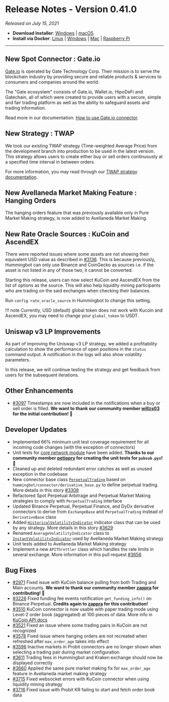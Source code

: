 # Release Notes - Version 0.41.0



_Released on July 15, 2021_

- **Download Installer**: [Windows](https://dist.hummingbot.io/hummingbot_v0.41.0_setup.exe) | [macOS](https://dist.hummingbot.io/hummingbot_v0.41.0.dmg)
- **Install via Docker**: [Linux](/installation/linux/#install-via-docker) | [Windows](/installation/windows/#install-via-docker) | [Mac](/installation/mac/#install-via-docker) | [Raspberry Pi](/installation/raspberry-pi/)

---

## New Spot Connector : Gate.io

[Gate.io](https://www.gate.io/) is operated by Gate Technology Corp. Their mission is to serve the blockchain industry by providing secure and reliable products & services to consumers and companies around the world.

The "Gate ecosystem" consists of Gate.io, Wallet.io, HipoDeFi and Gatechain, all of which were created to provide users with a secure, simple and fair trading platform as well as the ability to safeguard assets and trading information.

Read more in our documentation: [How to use Gate.io connector](/exchanges/gate-io).

## New Strategy : TWAP

We took our existing TWAP strategy (Time-weighted Average Price) from the development branch into production to be used in the latest version. This strategy allows users to create either buy or sell orders continuously at a specified time interval in between orders.

For more information, you may read through our [TWAP strategy documentation](/strategies/twap).

## New Avellaneda Market Making Feature : Hanging Orders

The hanging orders feature that was previously available only in Pure Market Making strategy, is now added to Avellaneda Market Making.

## New Rate Oracle Sources : KuCoin and AscendEX

There were reported issues where some assets are not showing their equivalent USD value as described in [#3136](https://github.com/CoinAlpha/hummingbot/issues/3136). This is because previously, Hummingbot can only use Binance and CoinGecko as sources i.e. if the asset is not listed in any of those two, it cannot be converted.

Starting this release, users can now select KuCoin and AscendEX from the list of options as the source. This will also help liquidity mining participants who are trading on the said exchanges when checking their balances.

Run `config rate_oracle_source` in Hummingbot to change this setting.

!!! note
    Currently, USD (default) global token does not work with Kucoin and AscendEX, you may need to change your `global_token` to USDT.

## Uniswap v3 LP Improvements

As part of improving the Uniswap v3 LP strategy, we added a profitability calculation to show the performance of open positions in the `status` command output. A notification in the logs will also show volatility parameters.

In this release, we will continue testing the strategy and get feedback from users for the subsequent iterations.

## Other Enhancements

- [#3097](https://github.com/CoinAlpha/hummingbot/issues/3097) Timestamps are now included in the notifications when a buy or sell order is filled. **We want to thank our community member [willzs03](https://github.com/willzs03) for the initial contribution! 🙏**

## Developer Updates

- Implemented 66% minimum unit test coverage requirement for all incoming code changes (with the exception of connectors)
- Unit tests for [core network module](https://github.com/CoinAlpha/hummingbot/tree/master/hummingbot/core) have been added. **Thanks to our community member **[petioprv](https://github.com/petioptrv)** for creating the unit tests for `pubsub.pyx`! 🙏**
- Cleaned up and deleted redundant error catches as well as unused exception in the codebase
- New connector base class [`PerpetualTrading`](https://github.com/CoinAlpha/hummingbot/blob/master/hummingbot/connector/perpetual_trading.py#L12) based on `hummingbot/connector/derivative_base.py` to define perpetual trading. More details in this story [#3308](https://github.com/CoinAlpha/hummingbot/issues/3308)
- Refactored Spot Perpetual Arbitrage and Perpetual Market Making strategies to comply with `PerpetualTrading` interface
- Updated Binance Perpetual, Perpetual Finance, and DyDx derivative connectors to derive from `ExchangeBase` and `PerpetualTrading` instead of `DerivativeBase` class
- Added [`HistoricalVolatilityIndicator`](https://github.com/CoinAlpha/hummingbot/blob/master/hummingbot/strategy/__utils__/trailing_indicators/historical_volatility.py#L5) indicator class that can be used by any strategy. More details in this story [#3629](https://github.com/CoinAlpha/hummingbot/issues/3629)
- Renamed `AverageVolatilityIndicator` class to [`InstantVolatilityIndicator`](https://github.com/CoinAlpha/hummingbot/blob/master/hummingbot/strategy/__utils__/trailing_indicators/instant_volatility.py#L5) used by Avellaneda Market Making strategy
- Unit tests added to Avellaneda Market Making strategy
- Implement a new `APIThrottler` class which handles the rate limits in several exchange. More information in this pull request [#3656](https://github.com/CoinAlpha/hummingbot/pull/3656)

## Bug Fixes

- [#2971](https://github.com/CoinAlpha/hummingbot/issues/2971) Fixed issue with KuCoin balance pulling from both Trading and Main accounts. **We want to thank our community member [zappra](https://github.com/zappra) for contributing! 🙏**
- [#3226](https://github.com/CoinAlpha/hummingbot/issues/3226) Fixed funding fee events notification `get_funding_info()` on Binance Perpetual. **Credits again to [zappra](https://github.com/zappra) for this contribution!**
- [#3510](https://github.com/CoinAlpha/hummingbot/issues/3510) KuCoin connector is now usable with paper trading mode using Level-2 order book (aggregated) at 100 pieces of data. More info in [KuCoin API docs](https://docs.kucoin.com/#get-part-order-book-aggregated)
- [#3521](https://github.com/CoinAlpha/hummingbot/issues/3521) Fixed an issue where some trading pairs in KuCoin are not recognized
- [#3578](https://github.com/CoinAlpha/hummingbot/issues/3578) Fixed issue where hanging orders are not recreated when refreshed after `max_order_age` takes into effect
- [#3596](https://github.com/CoinAlpha/hummingbot/issues/3596) Inactive markets in Probit connectors are no longer shown when selecting a trading pair during market configuration
- [#3611](https://github.com/CoinAlpha/hummingbot/issues/3611) Trading fees in Hummingbot and Kraken exchange should now be displayed correctly
- [#3660](https://github.com/CoinAlpha/hummingbot/issues/3660) Applied the same pure market making fix for `max_order_age` feature in Avellaneda market making strategy
- [#3715](https://github.com/CoinAlpha/hummingbot/issues/3716) Fixed websocket errors with KuCoin connector when using liquidity mining strategy
- [#3716](https://github.com/CoinAlpha/hummingbot/issues/3716) Fixed issue with Probit KR failing to start and fetch order book data
